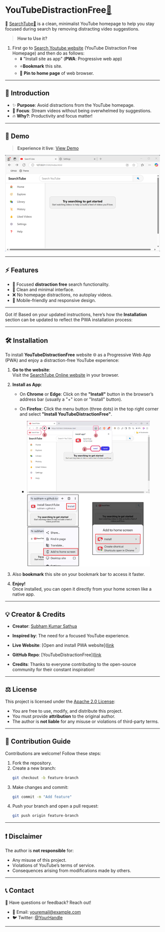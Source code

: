 

# **YouTubeDistractionFree**[🔗](https://github.com/Subham-x/FocusYT)
🎯 [SearchTube🔗](https://subham-x.github.io/FocusYT/) is a clean, minimalist YouTube homepage to help you stay focused during search by removing distracting video suggestions.

> **How to Use it?**
1. First go to [Search Youtube website]([link](https://subham-x.github.io/YouTube_DistractionFree/)) (YouTube Distraction Free Homepage) and then do as follows: 
   - ⬇️ "Install site as app" (**PWA**: Progressive web app)
   - ⭐**Bookmark** this site.
   - 📌 **Pin to home page** of web browser.

---

## 🚀 **Introduction**  
- ✨ **Purpose**: Avoid distractions from the YouTube homepage.  
- 🎯 **Focus**: Stream videos without being overwhelmed by suggestions.  
- 🔥 **Why?**: Productivity and focus matter!

---

## 🌟 **Demo**  
> **Experience it live**: [View Demo](https://subham-x.github.io/YouTube_DistractionFree/)

![Distraction-Free YouTube Screenshot](./img/Demo%20Screenshot.png)  

---

## ⚡ **Features**  
- 🔎 Focused **distraction free** search functionality.  
- 📜 Clean and minimal interface.  
- ❌ No homepage distractions, no autoplay videos.  
- 📱 Mobile-friendly and responsive design.  

---

Got it! Based on your updated instructions, here’s how the **Installation** section can be updated to reflect the PWA installation process:

---

## 🛠️ **Installation**  

To install **YouTubeDistractionFree** website 🌐 as a Progressive Web App (PWA) and enjoy a distraction-free YouTube experience:

1. **Go to the website**:  
   Visit the [SearchTube Online website](https://subham-x.github.io/YouTube_DistractionFree/) in your browser.

2. **Install as App**:  
   - On **Chrome** or **Edge**: Click on the **"Install"** button in the browser’s address bar (usually a "+" icon or "Install" button).  
   - On **Firefox**: Click the menu button (three dots) in the top right corner and select **"Install YouTubeDistractionFree"**.

        - <img src="img/pwaScreenshot.png" width="400" /> <img src="img/pwaAndroidScreenshot.png" width="400" />

3. Also **bookmark** this site on your bookmark bar to access it faster.
3. **Enjoy!**  
   Once installed, you can open it directly from your home screen like a native app.

---

## 💡 **Creator & Credits** 
- **Creator**: [Subham Kumar Sathua](https://github.com/Subham-x)
- **Inspired by**: The need for a focused YouTube experience.
- **Live Website**: [Open and install PWA website]([link](https://subham-x.github.io/YouTube_DistractionFree/)
- **GitHub Repo**: [YouTubeDistractionFree]([link](https://github.com/Subham-x/FocusYT)

- **Credits**: Thanks to everyone contributing to the open-source community for their constant inspiration!

---

## ⚖️ **License**  
This project is licensed under the [Apache 2.0 License](./LICENSE):  
- You are free to use, modify, and distribute this project.  
- You must provide **attribution** to the original author.  
- The author is **not liable** for any misuse or violations of third-party terms.  

---

## 🤝 **Contribution Guide**  
Contributions are welcome! Follow these steps:  
1. Fork the repository.  
2. Create a new branch:  
   ```bash
   git checkout -b feature-branch
   ```  
3. Make changes and commit:  
   ```bash
   git commit -m "Add feature"
   ```  
4. Push your branch and open a pull request:  
   ```bash
   git push origin feature-branch
   ```  

---

## ❗ **Disclaimer**  
The author is **not responsible** for:  
- Any misuse of this project.  
- Violations of YouTube’s terms of service.  
- Consequences arising from modifications made by others.  

---

## 📞 **Contact**  
💌 Have questions or feedback? Reach out!  
- 📧 Email: [youremail@example.com](mailto:youremail@example.com)  
- 🐦 Twitter: [@YourHandle](https://twitter.com/YourHandle)  

---

